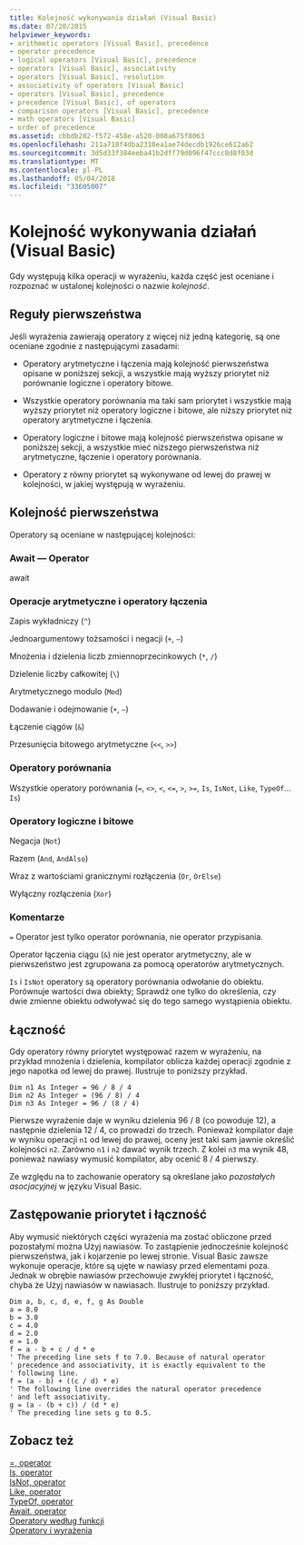 ```yaml
---
title: Kolejność wykonywania działań (Visual Basic)
ms.date: 07/20/2015
helpviewer_keywords:
- arithmetic operators [Visual Basic], precedence
- operator precedence
- logical operators [Visual Basic], precedence
- operators [Visual Basic], associativity
- operators [Visual Basic], resolution
- associativity of operators [Visual Basic]
- operators [Visual Basic], precedence
- precedence [Visual Basic], of operators
- comparison operators [Visual Basic], precedence
- math operators [Visual Basic]
- order of precedence
ms.assetid: cbbdb282-f572-458e-a520-008a675f8063
ms.openlocfilehash: 211a710f4dba2310ea1ae74decdb1926ce612a62
ms.sourcegitcommit: 3d5d33f384eeba41b2dff79d096f47ccc8d8f03d
ms.translationtype: MT
ms.contentlocale: pl-PL
ms.lasthandoff: 05/04/2018
ms.locfileid: "33605007"
---
```

# <a name="operator-precedence-in-visual-basic"></a>Kolejność wykonywania działań (Visual Basic)
Gdy występują kilka operacji w wyrażeniu, każda część jest oceniane i rozpoznać w ustalonej kolejności o nazwie *kolejność*.  
  
## <a name="precedence-rules"></a>Reguły pierwszeństwa  
 Jeśli wyrażenia zawierają operatory z więcej niż jedną kategorię, są one oceniane zgodnie z następującymi zasadami:  
  
-   Operatory arytmetyczne i łączenia mają kolejność pierwszeństwa opisane w poniższej sekcji, a wszystkie mają wyższy priorytet niż porównanie logiczne i operatory bitowe.  
  
-   Wszystkie operatory porównania ma taki sam priorytet i wszystkie mają wyższy priorytet niż operatory logiczne i bitowe, ale niższy priorytet niż operatory arytmetyczne i łączenia.  
  
-   Operatory logiczne i bitowe mają kolejność pierwszeństwa opisane w poniższej sekcji, a wszystkie mieć niższego pierwszeństwa niż arytmetyczne, łączenie i operatory porównania.  
  
-   Operatory z równy priorytet są wykonywane od lewej do prawej w kolejności, w jakiej występują w wyrażeniu.  
  
## <a name="precedence-order"></a>Kolejność pierwszeństwa  
 Operatory są oceniane w następującej kolejności:  
  
### <a name="await-operator"></a>Await — Operator  
 await  
  
### <a name="arithmetic-and-concatenation-operators"></a>Operacje arytmetyczne i operatory łączenia  
 Zapis wykładniczy (`^`)  
  
 Jednoargumentowy tożsamości i negacji (`+`, `–`)  
  
 Mnożenia i dzielenia liczb zmiennoprzecinkowych (`*`, `/`)  
  
 Dzielenie liczby całkowitej (`\`)  
  
 Arytmetycznego modulo (`Mod`)  
  
 Dodawanie i odejmowanie (`+`, `–`)  
  
 Łączenie ciągów (`&`)  
  
 Przesunięcia bitowego arytmetyczne (`<<`, `>>`)  
  
### <a name="comparison-operators"></a>Operatory porównania  
 Wszystkie operatory porównania (`=`, `<>`, `<`, `<=`, `>`, `>=`, `Is`, `IsNot`, `Like`, `TypeOf`... `Is`)  
  
### <a name="logical-and-bitwise-operators"></a>Operatory logiczne i bitowe  
 Negacja (`Not`)  
  
 Razem (`And`, `AndAlso`)  
  
 Wraz z wartościami granicznymi rozłączenia (`Or`, `OrElse`)  
  
 Wyłączny rozłączenia (`Xor`)  
  
### <a name="comments"></a>Komentarze  
 `=` Operator jest tylko operator porównania, nie operator przypisania.  
  
 Operator łączenia ciągu (`&`) nie jest operator arytmetyczny, ale w pierwszeństwo jest zgrupowana za pomocą operatorów arytmetycznych.  
  
 `Is` i `IsNot` operatory są operatory porównania odwołanie do obiektu. Porównuje wartości dwa obiekty; Sprawdź one tylko do określenia, czy dwie zmienne obiektu odwoływać się do tego samego wystąpienia obiektu.  
  
## <a name="associativity"></a>Łączność  
 Gdy operatory równy priorytet występować razem w wyrażeniu, na przykład mnożenia i dzielenia, kompilator oblicza każdej operacji zgodnie z jego napotka od lewej do prawej. Ilustruje to poniższy przykład.  
  
```  
Dim n1 As Integer = 96 / 8 / 4  
Dim n2 As Integer = (96 / 8) / 4  
Dim n3 As Integer = 96 / (8 / 4)  
```  
  
 Pierwsze wyrażenie daje w wyniku dzielenia 96 / 8 (co powoduje 12), a następnie dzielenia 12 / 4, co prowadzi do trzech. Ponieważ kompilator daje w wyniku operacji `n1` od lewej do prawej, oceny jest taki sam jawnie określić kolejności `n2`. Zarówno `n1` i `n2` dawać wynik trzech. Z kolei `n3` ma wynik 48, ponieważ nawiasy wymusić kompilator, aby ocenić 8 / 4 pierwszy.  
  
 Ze względu na to zachowanie operatory są określane jako *pozostałych asocjacyjnej* w języku Visual Basic.  
  
## <a name="overriding-precedence-and-associativity"></a>Zastępowanie priorytet i łączność  
 Aby wymusić niektórych części wyrażenia ma zostać obliczone przed pozostałymi można Użyj nawiasów. To zastąpienie jednocześnie kolejność pierwszeństwa, jak i kojarzenie po lewej stronie. Visual Basic zawsze wykonuje operacje, które są ujęte w nawiasy przed elementami poza. Jednak w obrębie nawiasów przechowuje zwykłej priorytet i łączność, chyba że Użyj nawiasów w nawiasach. Ilustruje to poniższy przykład.  
  
```  
Dim a, b, c, d, e, f, g As Double  
a = 8.0  
b = 3.0  
c = 4.0  
d = 2.0  
e = 1.0  
f = a - b + c / d * e  
' The preceding line sets f to 7.0. Because of natural operator   
' precedence and associativity, it is exactly equivalent to the   
' following line.  
f = (a - b) + ((c / d) * e)  
' The following line overrides the natural operator precedence   
' and left associativity.  
g = (a - (b + c)) / (d * e)  
' The preceding line sets g to 0.5.  
```  
  
## <a name="see-also"></a>Zobacz też  
 [=, operator](../../../visual-basic/language-reference/operators/assignment-operator.md)  
 [Is, operator](../../../visual-basic/language-reference/operators/is-operator.md)  
 [IsNot, operator](../../../visual-basic/language-reference/operators/isnot-operator.md)  
 [Like, operator](../../../visual-basic/language-reference/operators/like-operator.md)  
 [TypeOf, operator](../../../visual-basic/language-reference/operators/typeof-operator.md)  
 [Await, operator](../../../visual-basic/language-reference/operators/await-operator.md)  
 [Operatory według funkcji](../../../visual-basic/language-reference/operators/operators-listed-by-functionality.md)  
 [Operatory i wyrażenia](../../../visual-basic/programming-guide/language-features/operators-and-expressions/index.md)
